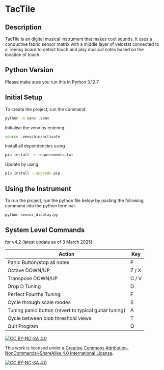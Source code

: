 # TacTile

## Description
TacTile is an digital musical instrument that makes cool sounds. It uses a conductive fabric sensor matrix with a middle layer of velostat connected to a Teensy board to detect touch and play musical notes based on the location of touch.

## Python Version
Please make sure you run this in Python 3.12.7

## Initial Setup
To create the project, run the command 
```bash
python -m venv .venv
```

Initialise the venv by entering
```bash
source .venv/bin/activate
```

Install all dependencies using
```bash
pip install -r requirements.txt
```

Update by using
```bash
pip install --upgrade pip
```

## Using the Instrument
To run the project, run the python file below by pasting the following command into the python terminal:
```bash
python sensor_display.py
```
<!-- or
```bash
python sensor_display.py
``` -->
<!-- Depending on the update status of the code, one or the other of the two commands above might give you better results. Try both. -->

## System Level Commands

for v4.2 (latest update as of 3 March 2025):

| Action                               | Key   |
| ------------------------------------ | ----- |
| Panic Button/stop all notes          | P     |
| Octave DOWN/UP                       | Z / X |
| Transpose DOWN/UP                    | C / V |
| Drop D Tuning                        | D     |
| Perfect Fourths Tuning               | F     |
| Cycle through scale modes            | S     |
| Tuning panic button (revert to typical guitar tuning)                                | A     |
| Cycle between blob threshold views   | T     |
| Quit Program                         | Q     |


[![CC BY-NC-SA 4.0][cc-by-nc-sa-shield]][cc-by-nc-sa]

This work is licensed under a
[Creative Commons Attribution-NonCommercial-ShareAlike 4.0 International License][cc-by-nc-sa].

[![CC BY-NC-SA 4.0][cc-by-nc-sa-image]][cc-by-nc-sa]

[cc-by-nc-sa]: http://creativecommons.org/licenses/by-nc-sa/4.0/
[cc-by-nc-sa-image]: https://licensebuttons.net/l/by-nc-sa/4.0/88x31.png
[cc-by-nc-sa-shield]: https://img.shields.io/badge/License-CC%20BY--NC--SA%204.0-lightgrey.svg